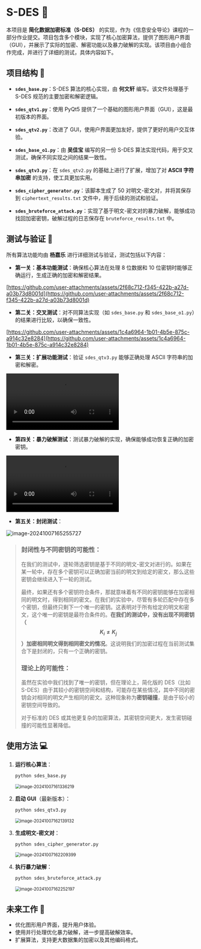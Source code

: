 # S-DES 🔐

本项目是 **简化数据加密标准（S-DES）** 的实现，作为《信息安全导论》课程的一部分作业提交。项目包含多个模块，实现了核心加密算法，提供了图形用户界面（GUI），并展示了实际的加密、解密功能以及暴力破解的实现。该项目由小组合作完成，并进行了详细的测试，具体内容如下。

## 项目结构 📂

- **`sdes_base.py`**：S-DES 算法的核心实现，由 **何文轩** 编写。该文件处理基于 S-DES 规范的主要加密和解密逻辑。
  
- **`sdes_qtv1.py`**：使用 PyQt5 提供了一个基础的图形用户界面（GUI），这是最初版本的界面。

- **`sdes_qtv2.py`**：改进了 GUI，使用户界面更加友好，提供了更好的用户交互体验。

- **`sdes_base_o1.py`**：由 **吴佳宝** 编写的另一份 S-DES 算法实现代码，用于交叉测试，确保不同实现之间的结果一致性。

- **`sdes_qtv3.py`**：在 `sdes_qtv2.py` 的基础上进行了扩展，增加了对 **ASCII 字符串加密** 的支持，使工具更加实用。

- **`sdes_cipher_generator.py`**：该脚本生成了 50 对明文-密文对，并将其保存到 `ciphertext_results.txt` 文件中，用于后续的测试和验证。

- **`sdes_bruteforce_attack.py`**：实现了基于明文-密文对的暴力破解，能够成功找回加密密钥，破解过程的日志保存在 `bruteforce_results.txt` 中。

## 测试与验证 🧪

所有算法功能均由 **杨嘉乐** 进行详细测试与验证，测试包括以下内容：

- **第一关：基本功能测试**：确保核心算法在处理 8 位数据和 10 位密钥时能够正确运行，生成正确的加密和解密结果。

[https://github.com/user-attachments/assets/2f68c712-f345-422b-a27d-a03b73d8001d](https://github.com/user-attachments/assets/2f68c712-f345-422b-a27d-a03b73d8001d)

- **第二关：交叉测试**：对不同算法实现（如 `sdes_base.py` 和 `sdes_base_o1.py`）的结果进行比较，以确保一致性。

[https://github.com/user-attachments/assets/1c4a6964-1b01-4b5e-875c-a914c32e8284](https://github.com/user-attachments/assets/1c4a6964-1b01-4b5e-875c-a914c32e8284)

- **第三关：扩展功能测试**：验证 `sdes_qtv3.py` 能够正确处理 ASCII 字符串的加密和解密。

<video controls>
  <source src="./.assets/sdes-3.mp4" type="video/mp4">
  Your browser does not support the video tag.
</video>

- **第四关：暴力破解测试**：测试暴力破解的实现，确保能够成功恢复正确的加密密钥。

<video controls>
  <source src="./.assets/sdes-4.mp4" type="video/mp4">
  Your browser does not support the video tag.
</video>

- **第五关：封闭测试**：

![image-20241007165255727](.assets/image-20241007165255727.png)

> ### **封闭性与不同密钥的可能性：**
>
> 在我们的测试中，逐轮筛选密钥是基于不同的明文-密文对进行的。如果在某一轮中，存在多个密钥可以正确加密当前的明文到给定的密文，那么这些密钥会继续进入下一轮的测试。
>
> 最终，如果还有多个密钥符合条件，那就意味着有不同的密钥能够在加密相同的明文时，得到相同的密文。在我们的实验中，尽管有多轮匹配中存在多个密钥，但最终只剩下一个唯一的密钥。这表明对于所有给定的明文和密文，这个唯一的密钥是最符合条件的。**在我们的测试中，没有出现不同密钥（$$K_i \neq K_j$$）加密相同明文得到相同密文的情况**。这说明我们的加密过程在当前测试集合下是封闭的，只有一个正确的密钥。
>
> ### **理论上的可能性**：
>
> 虽然在实验中我们找到了唯一的密钥，但在理论上，简化版的 DES（比如 S-DES）由于其较小的密钥空间和结构，可能存在某些情况，其中不同的密钥会对相同的明文产生相同的密文。这种现象称为**密钥碰撞**，是由于较小的密钥空间导致的。
>
> 对于标准的 DES 或其他更复杂的加密算法，其密钥空间更大，发生密钥碰撞的可能性显著降低。

## 使用方法 💻

1. **运行核心算法**：
  
    ```bash
    python sdes_base.py
    ```
    
    <img src=".assets/image-20241007161336219.png" alt="image-20241007161336219" style="zoom: 80%;" />
    
2. **启动 GUI**（最新版本）：
  
    ```bash
    python sdes_qtv3.py
    ```
    
    <img src=".assets/image-20241007162139132.png" alt="image-20241007162139132" style="zoom: 80%;" />
    
3. **生成明文-密文对**：
  
    ```bash
    python sdes_cipher_generator.py
    ```
    
    <img src=".assets/image-20241007162209399.png" alt="image-20241007162209399" style="zoom: 80%;" />
    
4. **执行暴力破解**：
  
    ```bash
    python sdes_bruteforce_attack.py
    ```
    
    <img src=".assets/image-20241007162252197.png" alt="image-20241007162252197" style="zoom: 80%;" />

## 未来工作 🔮

- 优化图形用户界面，提升用户体验。
- 使用并行处理优化暴力破解，进一步提高破解效率。
- 扩展算法，支持更大数据集的加密以及其他编码格式。

